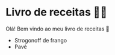 # Livro de receitas :man_cook:

Olá! Bem vindo ao meu livro de receitas :wave:

- Strogonoff de frango
- Pavê

